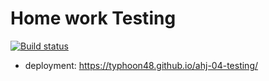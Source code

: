 # Home work Testing

[![Build status](https://ci.appveyor.com/api/projects/status/41rq3ntobwx1dqp0?svg=true)](https://ci.appveyor.com/project/TyphooN48/ahj-04-testing)

- deployment: https://typhoon48.github.io/ahj-04-testing/
